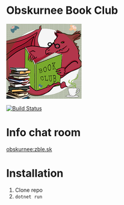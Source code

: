 # Obskurnee Book Club

![logo](./logo.png)

[![Build Status](https://bzzz.zble.sk/api/badges/zblesk/Obskurnee/status.svg)](https://bzzz.zble.sk/zblesk/Obskurnee)

# Info chat room

[obskurnee:zble.sk](https://matrix.to/#/#obskurnee:zble.sk)

# Installation 

1. Clone repo
2. `dotnet run`

